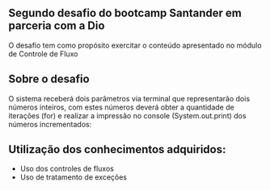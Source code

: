 ## Segundo desafio do bootcamp Santander em parceria com a Dio

O desafio tem como propósito exercitar o conteúdo apresentado no módulo de Controle de Fluxo

##  Sobre o desafio

O sistema receberá dois parâmetros via terminal que representarão dois números inteiros, com estes números deverá obter a quantidade de iterações (for) e realizar a impressão no console (System.out.print) dos números incrementados:

## Utilização dos conhecimentos adquiridos:

- Uso dos controles de fluxos
- Uso de tratamento de exceções

